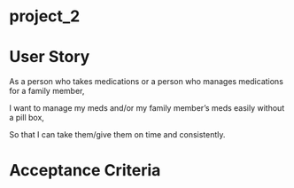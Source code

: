 # project_2

# User Story
As a person who takes medications or a person who manages medications for a family member,

I want to manage my meds and/or my family member’s meds easily without a pill box,

So that I can take them/give them on time and consistently.

# Acceptance Criteria
